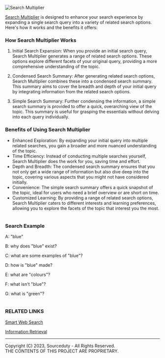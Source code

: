 ![Search Multiplier](https://github.com/sourceduty/Search_Multiplier/assets/123030236/0113bdf4-a767-4082-a6c6-d0f6275e09da)

[Search Multiplier](https://chat.openai.com/g/g-ZaCPvqejM-search-multiplier) is designed to enhance your search experience by expanding a single search query into a variety of related search options. Here's how it works and the benefits it offers:

### How Search Multiplier Works

1. Initial Search Expansion: When you provide an initial search query, Search Multiplier generates a range of related search options. These options explore different facets of your original query, providing a more comprehensive understanding of the topic.

2. Condensed Search Summary: After generating related search options, Search Multiplier combines these into a condensed search summary. This summary aims to cover the breadth and depth of your initial query by integrating information from the related search options.

3. Simple Search Summary: Further condensing the information, a simple search summary is provided to offer a quick, overarching view of the topic. This summary is useful for grasping the essentials without delving into each query individually.

### Benefits of Using Search Multiplier

- Enhanced Exploration: By expanding your initial query into multiple related searches, you gain a broader and more nuanced understanding of the topic.
- Time Efficiency: Instead of conducting multiple searches yourself, Search Multiplier does the work for you, saving time and effort.
- Depth and Breadth: The condensed search summary ensures that you not only get a wide range of information but also dive deep into the topic, covering various aspects that you might not have considered initially.
- Convenience: The simple search summary offers a quick snapshot of the topic, ideal for users who need a brief overview or are short on time.
- Customized Learning: By providing a range of related search options, Search Multiplier caters to different interests and learning preferences, allowing you to explore the facets of the topic that interest you the most.

#
### Search Example

A: "blue"

B: why does "blue" exist?

C: what are some examples of "blue"?

D: how is "blue" made?

E: what are "colours"?

F: what isn't "blue"?

G: what is "green"?

#
### RELATED LINKS

[Smart Web Search](https://github.com/sourceduty/Smart_Web_Search)

[Information Retrieval](https://en.wikipedia.org/wiki/Information_retrieval)

*** 
Copyright (C) 2023, Sourceduty - All Rights Reserved.
<br>
THE CONTENTS OF THIS PROJECT ARE PROPRIETARY.
